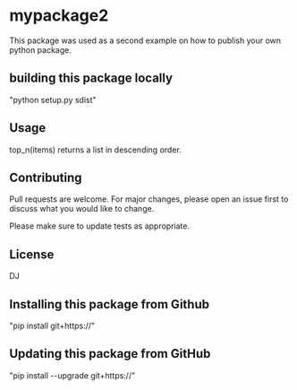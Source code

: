 # mypackage2

This package was used as a second example on how to publish your own python package.

## building this package locally

"python setup.py sdist"

## Usage

top_n(items) returns a list in descending order.

## Contributing
Pull requests are welcome. For major changes, please open an issue first to discuss what you would like to change.

Please make sure to update tests as appropriate.

## License
DJ

## Installing this package from Github
"pip install git+https://"

## Updating this package from GitHub
"pip install --upgrade git+https://"
